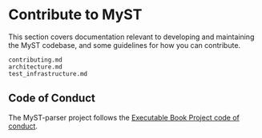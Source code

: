 # Contribute to MyST

This section covers documentation relevant to developing and maintaining the MyST
codebase, and some guidelines for how you can contribute.

```{toctree}
contributing.md
architecture.md
test_infrastructure.md
```

## Code of Conduct

The MyST-parser project follows the
[Executable Book Project code of conduct](https://github.com/executablebooks/.github/blob/master/CODE_OF_CONDUCT.md).
